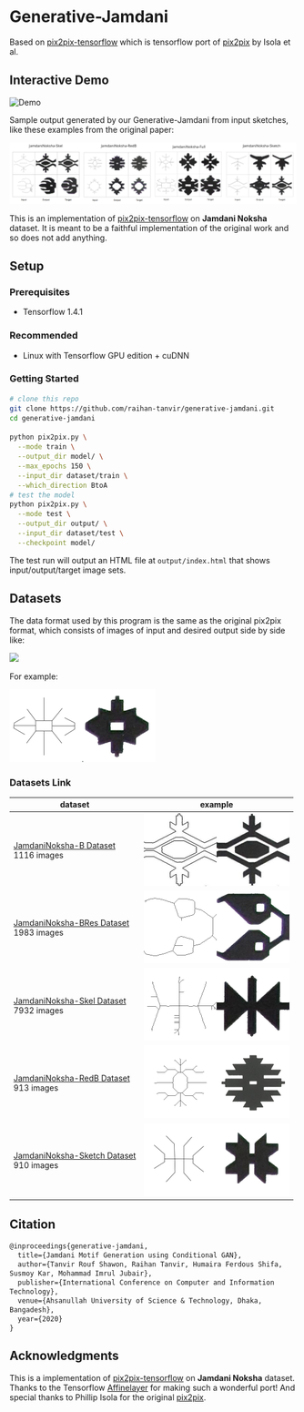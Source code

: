 # Generative-Jamdani

Based on [pix2pix-tensorflow](https://affinelayer.com/pix2pix/) which is tensorflow port of [pix2pix](https://phillipi.github.io/pix2pix/) by Isola et al.

## Interactive Demo
![Demo](https://i.imgur.com/4r83NO3.gif)


Sample output generated by our Generative-Jamdani from input sketches, like these examples from the original paper:

<img src="docs/dataset-disp.png" width="auto"/>

This is an implementation of [pix2pix-tensorflow](https://github.com/affinelayer/pix2pix-tensorflow) on **Jamdani Noksha** dataset.  It is meant to be a faithful implementation of the original work and so does not add anything.  

## Setup

### Prerequisites
- Tensorflow 1.4.1

### Recommended
- Linux with Tensorflow GPU edition + cuDNN

### Getting Started

```sh
# clone this repo
git clone https://github.com/raihan-tanvir/generative-jamdani.git
cd generative-jamdani

python pix2pix.py \
  --mode train \
  --output_dir model/ \
  --max_epochs 150 \
  --input_dir dataset/train \
  --which_direction BtoA
# test the model
python pix2pix.py \
  --mode test \
  --output_dir output/ \
  --input_dir dataset/test \
  --checkpoint model/
```

The test run will output an HTML file at `output/index.html` that shows input/output/target image sets.



## Datasets

The data format used by this program is the same as the original pix2pix format, which consists of images of input and desired output side by side like:

<img src="docs/ab.png" width="256px"/>

For example:

<img src="docs/163_AB.png" width="256px"/>

### Datasets Link

| dataset | example |
| --- | --- |
| [JamdaniNoksha-B Dataset](https://drive.google.com/drive/folders/1IwyV8yg4fVTvPFcD9fHg1Dpyw5xwInS1?usp=sharing)  <br> 1116 images   | <img src="dataset-example/B.jpg" width="256px"/> |
| [JamdaniNoksha-BRes Dataset](https://drive.google.com/drive/folders/1SWFlNSUujRiI7KC7sTODL1vcLqCfVN3V?usp=sharing)  <br> 1983 images   | <img src="dataset-example/BRes.png" width="256px"/> |
| [JamdaniNoksha-Skel Dataset](https://drive.google.com/drive/folders/1SWFlNSUujRiI7KC7sTODL1vcLqCfVN3V?usp=sharing)  <br> 7932 images   | <img src="dataset-example/Skel.png" width="256px"/> |
| [JamdaniNoksha-RedB Dataset](https://drive.google.com/drive/folders/1SWFlNSUujRiI7KC7sTODL1vcLqCfVN3V?usp=sharing)  <br> 913 images   | <img src="dataset-example/RedB.png" width="256px"/> |
| [JamdaniNoksha-Sketch Dataset](https://drive.google.com/drive/folders/1eJCgAg2jGYjmqqe3e26QYSJIKmbhu51D?usp=sharing)  <br> 910 images   | <img src="dataset-example/Sketch.png" width="256px"/> |

## Citation

```
@inproceedings{generative-jamdani,
  title={Jamdani Motif Generation using Conditional GAN},
  author={Tanvir Rouf Shawon, Raihan Tanvir, Humaira Ferdous Shifa, Susmoy Kar, Mohammad Imrul Jubair},
  publisher={International Conference on Computer and Information Technology},
  venue={Ahsanullah University of Science & Technology, Dhaka, Bangadesh},
  year={2020}
}
```

## Acknowledgments
This is a implementation of [pix2pix-tensorflow](https://github.com/affinelayer/pix2pix-tensorflow) on **Jamdani Noksha** dataset.  Thanks to the Tensorflow [Affinelayer](https://github.com/affinelayer) for making such a wonderful port!  And special thanks to Phillip Isola for the original [pix2pix](https://phillipi.github.io/pix2pix/).

